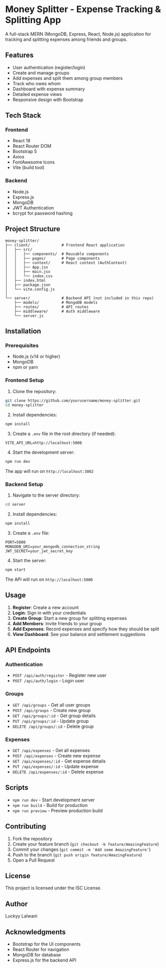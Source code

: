 # Money Splitter - Expense Tracking & Splitting App

A full-stack MERN (MongoDB, Express, React, Node.js) application for tracking and splitting expenses among friends and groups.

## Features

- User authentication (register/login)
- Create and manage groups
- Add expenses and split them among group members
- Track who owes whom
- Dashboard with expense summary
- Detailed expense views
- Responsive design with Bootstrap

## Tech Stack

### Frontend
- React 18
- React Router DOM
- Bootstrap 5
- Axios
- FontAwesome Icons
- Vite (build tool)

### Backend
- Node.js
- Express.js
- MongoDB
- JWT Authentication
- bcrypt for password hashing

## Project Structure

```
money-splitter/
├── client/              # Frontend React application
│   ├── src/
│   │   ├── components/  # Reusable components
│   │   ├── pages/       # Page components
│   │   ├── context/     # React context (AuthContext)
│   │   ├── App.jsx
│   │   ├── main.jsx
│   │   └── index.css
│   ├── index.html
│   ├── package.json
│   └── vite.config.js
│
└── server/              # Backend API (not included in this repo)
    ├── models/          # MongoDB models
    ├── routes/          # API routes
    ├── middleware/      # Auth middleware
    └── server.js
```

## Installation

### Prerequisites
- Node.js (v14 or higher)
- MongoDB
- npm or yarn

### Frontend Setup

1. Clone the repository:
```bash
git clone https://github.com/yourusername/money-splitter.git
cd money-splitter
```

2. Install dependencies:
```bash
npm install
```

3. Create a `.env` file in the root directory (if needed):
```env
VITE_API_URL=http://localhost:5000
```

4. Start the development server:
```bash
npm run dev
```

The app will run on `http://localhost:3002`

### Backend Setup

1. Navigate to the server directory:
```bash
cd server
```

2. Install dependencies:
```bash
npm install
```

3. Create a `.env` file:
```env
PORT=5000
MONGODB_URI=your_mongodb_connection_string
JWT_SECRET=your_jwt_secret_key
```

4. Start the server:
```bash
npm start
```

The API will run on `http://localhost:5000`

## Usage

1. **Register**: Create a new account
2. **Login**: Sign in with your credentials
3. **Create Group**: Start a new group for splitting expenses
4. **Add Members**: Invite friends to your group
5. **Add Expenses**: Record expenses and specify how they should be split
6. **View Dashboard**: See your balance and settlement suggestions

## API Endpoints

### Authentication
- `POST /api/auth/register` - Register new user
- `POST /api/auth/login` - Login user

### Groups
- `GET /api/groups` - Get all user groups
- `POST /api/groups` - Create new group
- `GET /api/groups/:id` - Get group details
- `PUT /api/groups/:id` - Update group
- `DELETE /api/groups/:id` - Delete group

### Expenses
- `GET /api/expenses` - Get all expenses
- `POST /api/expenses` - Create new expense
- `GET /api/expenses/:id` - Get expense details
- `PUT /api/expenses/:id` - Update expense
- `DELETE /api/expenses/:id` - Delete expense

## Scripts

- `npm run dev` - Start development server
- `npm run build` - Build for production
- `npm run preview` - Preview production build

## Contributing

1. Fork the repository
2. Create your feature branch (`git checkout -b feature/AmazingFeature`)
3. Commit your changes (`git commit -m 'Add some AmazingFeature'`)
4. Push to the branch (`git push origin feature/AmazingFeature`)
5. Open a Pull Request

## License

This project is licensed under the ISC License.

## Author

Luckyy Lalwani

## Acknowledgments

- Bootstrap for the UI components
- React Router for navigation
- MongoDB for database
- Express.js for the backend API